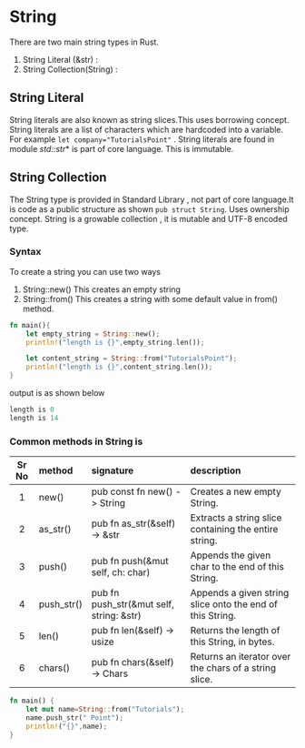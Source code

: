 # String

There are two main string types in Rust.

1. String Literal (&str) :  
2. String Collection(String) :

## String Literal

String literals are also known as string slices.This uses borrowing concept.
String literals are a list of characters which are hardcoded into a variable. For example `let company="TutorialsPoint"` . String literals are found in module
*std::str**  is part of core language. This is immutable.

## String Collection

The String type is provided in Standard Library , not part of core language.It is code as a public structure as shown `pub struct String`.
Uses ownership concept. String is a growable collection ,  it is mutable and UTF-8 encoded type.

### Syntax

 To create a string you can use two ways
 1. String::new()
   This creates an empty string
 2. String::from()
    This creates a string with some default value in from() method.

```rust
fn main(){
    let empty_string = String::new();
    println!("length is {}",empty_string.len());

    let content_string = String::from("TutorialsPoint");
    println!("length is {}",content_string.len());
}

```

output is as shown below

```rust
length is 0
length is 14

```

### Common methods in String is

|Sr No |  method | signature  | description
|:----:|:----------|:----|:-----------------|
| 1    | new()     | pub const fn new() -> String|Creates a new empty String.
| 2    | as_str()  | pub fn as_str(&self) -> &str  | Extracts a string slice containing the entire string.
|3    | push()     |pub fn push(&mut self, ch: char) |Appends the given char to the end of this String.
| 4    | push_str() |pub fn push_str(&mut self, string: &str)   | Appends a given string slice onto the end of this String.
| 5    | len()     |pub fn len(&self) -> usize |Returns the length of this String, in bytes.
| 6   | chars()     |pub fn chars(&self) -> Chars |Returns an iterator over the chars of a string slice.

<!-- TODO: clone(), -->

```rust
fn main() {
    let mut name=String::from("Tutorials");
    name.push_str(" Point");
    println!("{}",name);
}

```

<!-- 
1. string functions:
https://doc.rust-lang.org/std/string/struct.String.html

2. string slice:
https://doc.rust-lang.org/std/primitive.str.html#method.chars

3.string literal primitive type
https://doc.rust-lang.org/std/str/index.html


-->